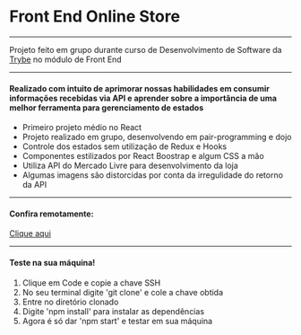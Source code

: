 <h1>Front End Online Store</h1>
<hr>

Projeto feito em grupo durante curso de Desenvolvimento de Software da <a href="https://www.betrybe.com/" target="_blank" >Trybe</a> no módulo de Front End
<hr>
<h4>Realizado com intuito de aprimorar nossas habilidades em consumir informações recebidas via API e aprender sobre a importância de uma melhor ferramenta para gerenciamento de estados</h4>

<ul>
  <li>Primeiro projeto médio no React</li>
  <li>Projeto realizado em grupo, desenvolvendo em pair-programming e dojo</li>
  <li>Controle dos estados sem utilização de Redux e Hooks</li>
  <li>Componentes estilizados por React Boostrap e algum CSS a mão</li>
  <li>Utiliza API do Mercado Livre para desenvolvimento da loja</li>
  <li>Algumas imagens são distorcidas por conta da irregulidade do retorno da API</li>
</ul>
<hr>
<h4>Confira remotamente:</h4> <a href="https://front-end-store-ten.vercel.app/" targe='_blank'>Clique aqui</a>
<hr>

<h4>Teste na sua máquina!</h4>
<ol>
  <li>Clique em Code e copie a chave SSH</li>
  <li>No seu terminal digite 'git clone' e cole a chave obtida</li>
  <li>Entre no diretório clonado</li>
  <li>Digite 'npm install' para instalar as dependências</li>
  <li>Agora é só dar 'npm start' e testar em sua máquina</li>
</ol>
